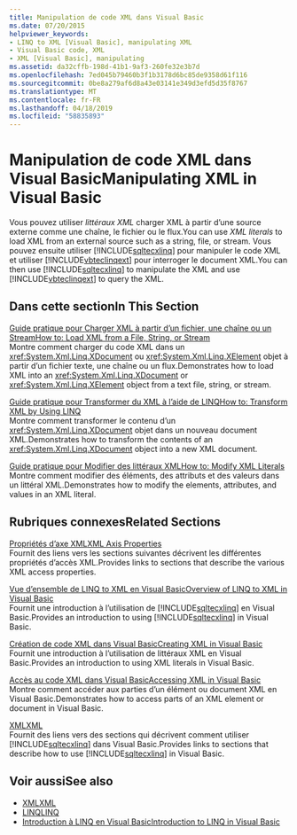 ```yaml
---
title: Manipulation de code XML dans Visual Basic
ms.date: 07/20/2015
helpviewer_keywords:
- LINQ to XML [Visual Basic], manipulating XML
- Visual Basic code, XML
- XML [Visual Basic], manipulating
ms.assetid: da32cffb-198d-41b1-9af3-260fe32e3b7d
ms.openlocfilehash: 7ed045b79460b3f1b3178d6bc85de9358d61f116
ms.sourcegitcommit: 0be8a279af6d8a43e03141e349d3efd5d35f8767
ms.translationtype: MT
ms.contentlocale: fr-FR
ms.lasthandoff: 04/18/2019
ms.locfileid: "58835893"
---
```

# <a name="manipulating-xml-in-visual-basic"></a><span data-ttu-id="e9189-102">Manipulation de code XML dans Visual Basic</span><span class="sxs-lookup"><span data-stu-id="e9189-102">Manipulating XML in Visual Basic</span></span>
<span data-ttu-id="e9189-103">Vous pouvez utiliser *littéraux XML* charger XML à partir d’une source externe comme une chaîne, le fichier ou le flux.</span><span class="sxs-lookup"><span data-stu-id="e9189-103">You can use *XML literals* to load XML from an external source such as a string, file, or stream.</span></span> <span data-ttu-id="e9189-104">Vous pouvez ensuite utiliser [!INCLUDE[sqltecxlinq](~/includes/sqltecxlinq-md.md)] pour manipuler le code XML et utiliser [!INCLUDE[vbteclinqext](~/includes/vbteclinqext-md.md)] pour interroger le document XML.</span><span class="sxs-lookup"><span data-stu-id="e9189-104">You can then use [!INCLUDE[sqltecxlinq](~/includes/sqltecxlinq-md.md)] to manipulate the XML and use [!INCLUDE[vbteclinqext](~/includes/vbteclinqext-md.md)] to query the XML.</span></span>  
  
## <a name="in-this-section"></a><span data-ttu-id="e9189-105">Dans cette section</span><span class="sxs-lookup"><span data-stu-id="e9189-105">In This Section</span></span>  
 [<span data-ttu-id="e9189-106">Guide pratique pour Charger XML à partir d’un fichier, une chaîne ou un Stream</span><span class="sxs-lookup"><span data-stu-id="e9189-106">How to: Load XML from a File, String, or Stream</span></span>](../../../../visual-basic/programming-guide/language-features/xml/how-to-load-xml-from-a-file-string-or-stream.md)  
 <span data-ttu-id="e9189-107">Montre comment charger du code XML dans un <xref:System.Xml.Linq.XDocument> ou <xref:System.Xml.Linq.XElement> objet à partir d’un fichier texte, une chaîne ou un flux.</span><span class="sxs-lookup"><span data-stu-id="e9189-107">Demonstrates how to load XML into an <xref:System.Xml.Linq.XDocument> or <xref:System.Xml.Linq.XElement> object from a text file, string, or stream.</span></span>  
  
 [<span data-ttu-id="e9189-108">Guide pratique pour Transformer du XML à l’aide de LINQ</span><span class="sxs-lookup"><span data-stu-id="e9189-108">How to: Transform XML by Using LINQ</span></span>](../../../../visual-basic/programming-guide/language-features/xml/how-to-transform-xml-by-using-linq.md)  
 <span data-ttu-id="e9189-109">Montre comment transformer le contenu d’un <xref:System.Xml.Linq.XDocument> objet dans un nouveau document XML.</span><span class="sxs-lookup"><span data-stu-id="e9189-109">Demonstrates how to transform the contents of an <xref:System.Xml.Linq.XDocument> object into a new XML document.</span></span>  
  
 [<span data-ttu-id="e9189-110">Guide pratique pour Modifier des littéraux XML</span><span class="sxs-lookup"><span data-stu-id="e9189-110">How to: Modify XML Literals</span></span>](../../../../visual-basic/programming-guide/language-features/xml/how-to-modify-xml-literals.md)  
 <span data-ttu-id="e9189-111">Montre comment modifier des éléments, des attributs et des valeurs dans un littéral XML.</span><span class="sxs-lookup"><span data-stu-id="e9189-111">Demonstrates how to modify the elements, attributes, and values in an XML literal.</span></span>  
  
## <a name="related-sections"></a><span data-ttu-id="e9189-112">Rubriques connexes</span><span class="sxs-lookup"><span data-stu-id="e9189-112">Related Sections</span></span>  
 [<span data-ttu-id="e9189-113">Propriétés d’axe XML</span><span class="sxs-lookup"><span data-stu-id="e9189-113">XML Axis Properties</span></span>](../../../../visual-basic/language-reference/xml-axis/index.md)  
 <span data-ttu-id="e9189-114">Fournit des liens vers les sections suivantes décrivent les différentes propriétés d’accès XML.</span><span class="sxs-lookup"><span data-stu-id="e9189-114">Provides links to sections that describe the various XML access properties.</span></span>  
  
 [<span data-ttu-id="e9189-115">Vue d’ensemble de LINQ to XML en Visual Basic</span><span class="sxs-lookup"><span data-stu-id="e9189-115">Overview of LINQ to XML in Visual Basic</span></span>](../../../../visual-basic/programming-guide/language-features/xml/overview-of-linq-to-xml.md)  
 <span data-ttu-id="e9189-116">Fournit une introduction à l’utilisation de [!INCLUDE[sqltecxlinq](~/includes/sqltecxlinq-md.md)] en Visual Basic.</span><span class="sxs-lookup"><span data-stu-id="e9189-116">Provides an introduction to using [!INCLUDE[sqltecxlinq](~/includes/sqltecxlinq-md.md)] in Visual Basic.</span></span>  
  
 [<span data-ttu-id="e9189-117">Création de code XML dans Visual Basic</span><span class="sxs-lookup"><span data-stu-id="e9189-117">Creating XML in Visual Basic</span></span>](../../../../visual-basic/programming-guide/language-features/xml/creating-xml.md)  
 <span data-ttu-id="e9189-118">Fournit une introduction à l’utilisation de littéraux XML en Visual Basic.</span><span class="sxs-lookup"><span data-stu-id="e9189-118">Provides an introduction to using XML literals in Visual Basic.</span></span>  
  
 [<span data-ttu-id="e9189-119">Accès au code XML dans Visual Basic</span><span class="sxs-lookup"><span data-stu-id="e9189-119">Accessing XML in Visual Basic</span></span>](../../../../visual-basic/programming-guide/language-features/xml/accessing-xml.md)  
 <span data-ttu-id="e9189-120">Montre comment accéder aux parties d’un élément ou document XML en Visual Basic.</span><span class="sxs-lookup"><span data-stu-id="e9189-120">Demonstrates how to access parts of an XML element or document in Visual Basic.</span></span>  
  
 [<span data-ttu-id="e9189-121">XML</span><span class="sxs-lookup"><span data-stu-id="e9189-121">XML</span></span>](../../../../visual-basic/programming-guide/language-features/xml/index.md)  
 <span data-ttu-id="e9189-122">Fournit des liens vers des sections qui décrivent comment utiliser [!INCLUDE[sqltecxlinq](~/includes/sqltecxlinq-md.md)] dans Visual Basic.</span><span class="sxs-lookup"><span data-stu-id="e9189-122">Provides links to sections that describe how to use [!INCLUDE[sqltecxlinq](~/includes/sqltecxlinq-md.md)] in Visual Basic.</span></span>  
  
## <a name="see-also"></a><span data-ttu-id="e9189-123">Voir aussi</span><span class="sxs-lookup"><span data-stu-id="e9189-123">See also</span></span>

- [<span data-ttu-id="e9189-124">XML</span><span class="sxs-lookup"><span data-stu-id="e9189-124">XML</span></span>](../../../../visual-basic/programming-guide/language-features/xml/index.md)
- [<span data-ttu-id="e9189-125">LINQ</span><span class="sxs-lookup"><span data-stu-id="e9189-125">LINQ</span></span>](../../../../visual-basic/programming-guide/language-features/linq/index.md)
- [<span data-ttu-id="e9189-126">Introduction à LINQ en Visual Basic</span><span class="sxs-lookup"><span data-stu-id="e9189-126">Introduction to LINQ in Visual Basic</span></span>](../../../../visual-basic/programming-guide/language-features/linq/introduction-to-linq.md)
